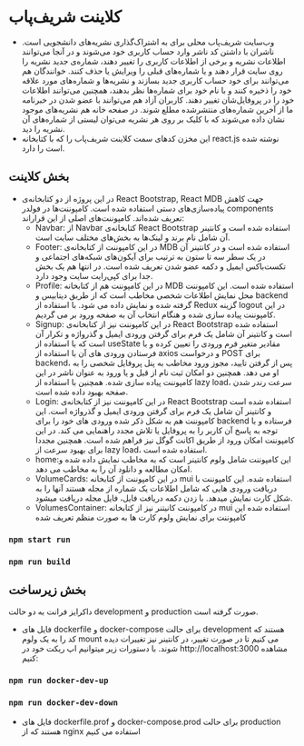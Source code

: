 # کلاینت شریف‌پاب
- وب‌سایت شریف‌پاب محلی برای به اشتراک‌گذاری نشریه‌های دانشجویی است. ناشران با داشتن کد ناشر وارد حساب کاربری خود می‌شوند و در آنجا می‌توانند اطلاعات نشریه و برخی از اطلاعات کاربری را تغییر دهند، شماره‌ی جدید نشریه را روی سایت قرار دهند و یا شماره‌های قبلی را ویرایش یا حذف کنند. خوانندگان هم می‌توانند برای خود حساب کاربری جدید بسازند و نشریه‌ها و شماره‌های مورد علاقه خود را ذخیره کنند و با نام خود برای شماره‌ها نظر بدهند، همچنین می‌توانند اطلاعات خود را در پروفایل‌شان تغییر دهند. کاربران آزاد هم می‌توانند با عضو شدن در خبرنامه ما از آخرین شماره‌های منتشرشده مطلع شوند. در صفحه خانه هم نشریه‌های موجود نشان داده می‌شوند که با کلیک بر روی هر نشریه می‌توان لیستی از شماره‌های آن نشریه را دید.
- این مخزن کدهای سمت کلاینت شریف‌پاب را که با کتابخانه ‌react.js نوشته شده است را دارد.

## بخش کلاینت
- در این پروژه از دو کتابخانه‌ی React Bootstrap, React MDB جهت کاهش پیاده‌سازی‌های دستی استفاده شده است. کامپوننت‌ها در فولدر ‌components تعریف شده‌اند. کامپوننت‌های اصلی از این قراراند:
  - Navbar: از Navbar کتابخانه‌ی React Bootstrap استفاده شده است و کانتینر آن شامل نام برند و لینک‌ها به بخش‌های مختلف سایت است.
  - Footer: در این کامپوننت از کتابخانه‌ی ‌MDB استفاده شده است و در کانتینر آن در یک سطر سه تا ستون به ترتیب برای آیکون‌های شبکه‌های اجتماعی و تکست‌باکس ایمیل و دکمه عضو شدن تعریف شده است. در انتها هم یک بخش جدا برای کپی‌رایت سایت وجود دارد.
  - Profile: در این کامپوننت هم از کتابخانه MDB استفاده شده است. این کامپوننت محل نمایش اطلاعات شخصی مخاطب است که از طریق دیتابیس و backend گرفته شده و نمایش داده می شود. با استفاده از Redux گزینه logout در این کامپوننت پیاده سازی شده و هنگام انتخاب آن به صفحه ورود بر می گردیم.
  - Signup: در این کامپوننت نیز از کتابخانه‌ی React Bootstrap استفاده شده است و کانتینر آن شامل یک فرم برای گرفتن ورودی ایمیل و گذرواژه و تکرار آن است که با استفاده از useState مقادیر متغیر فرم ورودی را تعیین کرده و با فرستادن ورودی های آن با استفاده از axios و درخواست POST برای backend، پس از گرفتن تایید، مجوز ورود مخاطب به پنل پروفایل شخصی را به او می دهد. همچنین دو امکان ثبت نام از قبل و یا ورود به عنوان ناشر در این کامپوننت پیاده سازی شده. همچنین با استفاده از lazy load، سرعت رندر شدن صفحه بهبود داده شده است.
  - Login: در این کامپوننت نیز از کتابخانه‌ی React Bootstrap استفاده شده است و کانتینر آن شامل یک فرم برای گرفتن ورودی ایمیل و گذرواژه است. این کامپوننت هم به شکل ذکر شده ورودی های خود را برای backend فرستاده و با توجه به پاسخ آن کاربر را به پروفایل یا تلاش مجدد راهنمایی می کند. در این کامپوننت امکان ورود از طریق اکانت گوگل نیز فراهم شده است. همچنین مجددا برای بهبود سرعت از lazy load، استفاده شده است.
  - home:این کامپوننت شامل ولوم کانتینر است که به مخاطب نمایش داده شده و امکان مطالعه و دانلود آن را به مخاطب می دهد.
  - VolumeCards: در این کامپوننت از کتابخانه mui استفاده شده. این کامپوننت با دریافت ورودی هایی که شامل اطلاعات یک شماره از مجله هستند آنها را به شکل کارت‌ نمایش میدهد. با زدن دکمه دریافت فایل، فایل مجله دریافت میشود.
  - VolumesContainer: در کامپوننت کانیتنر نیز از  کتابخانه mui استفاده شده این کامپوننت برای نمایش ولوم کارت ها به صورت منظم تعریف شده

### `npm start run`

### `npm run build`


## بخش زیرساخت
داکرایز فرانت به دو حالت development و production صورت گرفته است. 
- فایل های dockerfile و docker-compose برای  حالت development هستند که کد را به یک ولوم mount می کنیم تا در صورت تغییر، در کانتینر نیز تغییرات دیده شوند. با دستورات زیر میتوانیم اپ ریکت خود در http://localhost:3000 مشاهده کنیم:
### `npm run docker-dev-up`
### `npm run docker-dev-down`

- فایل های dockerfile.prof و docker-compose.prod برای حالت production هستند که از nginx استفاده می کنیم

